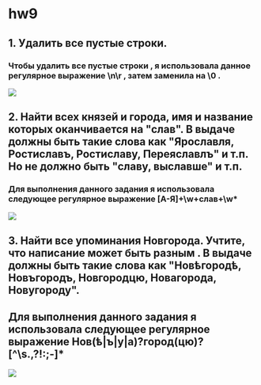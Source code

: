 # hw9
##  1. Удалить все пустые строки.
### Чтобы удалить все пустые строки , я использовала данное регулярное выражение \n\r , затем заменила на \0 .
![](https://sun1-14.userapi.com/c840436/v840436849/8c1cc/igQjYQMMVEg.jpg)
## 2. Найти всех князей и города, имя и название которых оканчивается на "слав". В выдаче должны быть такие слова как "Ярославля, Ростиславъ, Ростиславу, Переяславлъ" и т.п. Но не должно быть "славу, выславше" и т.п. 
### Для выполнения данного задания я использовала следующее регулярное выражение [А-Я]+\w+слав+\w*
![](https://sun1-3.userapi.com/c840436/v840436849/8c1d4/hMca_AB7AGI.jpg)
## 3. Найти все упоминания Новгорода. Учтите, что написание может быть разным . В выдаче должны быть такие слова как "Новѣгородѣ, Новъгородъ, Новгородцю, Новагорода, Новугороду". 
## Для выполнения данного задания я использовала следующее регулярное выражение Нов(ѣ|ъ|у|а)?город(цю)?[^\s.,\?!:;-]*
![](https://sun1-2.userapi.com/c840629/v840629685/8b47c/bgjzc0HZ_Uc.jpg)
